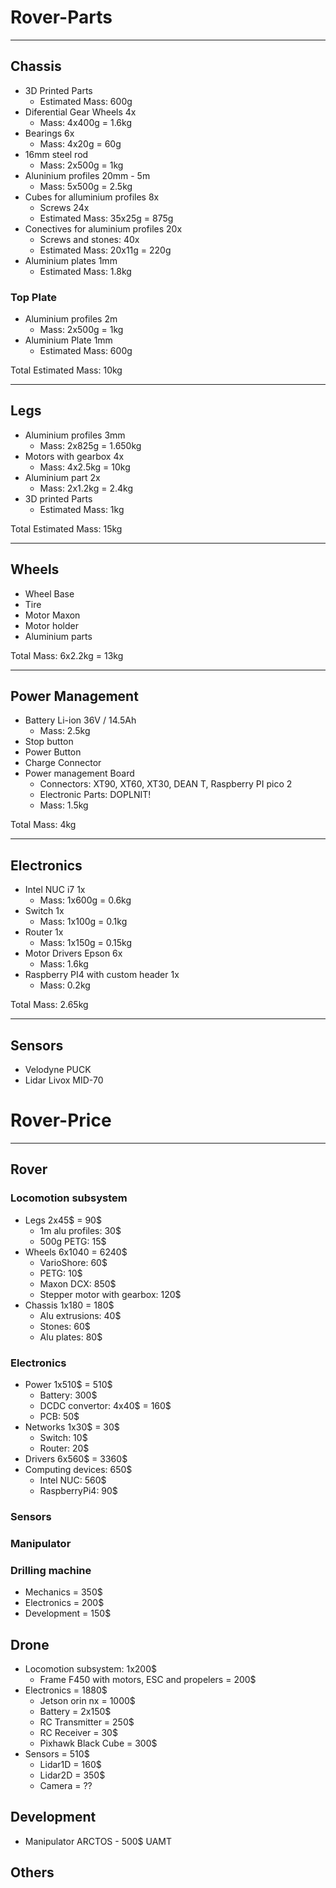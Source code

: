 # Rover-Parts
---
## Chassis
- 3D Printed Parts
  - Estimated Mass: 600g
- Diferential Gear Wheels 4x
  - Mass: 4x400g = 1.6kg
- Bearings 6x
  - Mass: 4x20g = 60g
- 16mm steel rod
  - Mass: 2x500g = 1kg
- Aluninium profiles 20mm - 5m
  - Mass: 5x500g = 2.5kg
- Cubes for alluminium profiles 8x
  - Screws 24x 
  - Estimated Mass: 35x25g = 875g
- Conectives for aluminium profiles 20x
  - Screws and stones: 40x  
  - Estimated Mass: 20x11g = 220g
- Aluminium plates 1mm
  - Estimated Mass: 1.8kg
    
### Top Plate
- Aluminium profiles 2m
  - Mass: 2x500g = 1kg
- Aluminium Plate 1mm
  - Estimated Mass: 600g 

Total Estimated Mass: 10kg

---
## Legs
- Aluminium profiles 3mm
  - Mass: 2x825g = 1.650kg
- Motors with gearbox 4x
  - Mass: 4x2.5kg = 10kg
- Aluminium part 2x
  - Mass: 2x1.2kg = 2.4kg
- 3D printed Parts
  - Estimated Mass: 1kg

Total Estimated Mass: 15kg

---
## Wheels
- Wheel Base
- Tire
- Motor Maxon
- Motor holder
- Aluminium parts

Total Mass: 6x2.2kg = 13kg

---
## Power Management
- Battery Li-ion 36V / 14.5Ah
  - Mass: 2.5kg
- Stop button
- Power Button
- Charge Connector
- Power management Board
  - Connectors: XT90, XT60, XT30, DEAN T, Raspberry PI pico 2
  - Electronic Parts: DOPLNIT!
  - Mass: 1.5kg

Total Mass: 4kg

---
## Electronics
- Intel NUC i7 1x
  - Mass: 1x600g = 0.6kg 
- Switch 1x
  - Mass: 1x100g = 0.1kg 
- Router 1x
  - Mass: 1x150g = 0.15kg 
- Motor Drivers Epson 6x
  - Mass: 1.6kg 
- Raspberry PI4 with custom header 1x
  - Mass: 0.2kg 

Total Mass: 2.65kg

---
## Sensors
- Velodyne PUCK
- Lidar Livox MID-70


# Rover-Price
---
## Rover
### Locomotion subsystem
- Legs 2x45$ = 90$
  - 1m alu profiles: 30$
  - 500g PETG: 15$
- Wheels 6x1040 = 6240$
  - VarioShore: 60$
  - PETG: 10$
  - Maxon DCX: 850$
  - Stepper motor with gearbox: 120$
- Chassis 1x180 = 180$
  - Alu extrusions: 40$
  - Stones: 60$
  - Alu plates: 80$
         
### Electronics
- Power 1x510$ = 510$
  - Battery: 300$
  - DCDC convertor: 4x40$ = 160$
  - PCB: 50$
- Networks 1x30$ = 30$
  - Switch: 10$
  - Router: 20$
- Drivers 6x560$ = 3360$
- Computing devices: 650$
  - Intel NUC: 560$
  - RaspberryPi4: 90$
  
### Sensors

### Manipulator

### Drilling machine
- Mechanics = 350$
- Electronics = 200$
- Development = 150$

## Drone
- Locomotion subsystem: 1x200$
  - Frame F450 with motors, ESC and propelers = 200$
- Electronics = 1880$
  - Jetson orin nx = 1000$
  - Battery = 2x150$
  - RC Transmitter = 250$
  - RC Receiver = 30$
  - Pixhawk Black Cube = 300$
- Sensors = 510$
  - Lidar1D = 160$
  - Lidar2D = 350$
  - Camera = ??

## Development
- Manipulator ARCTOS - 500$ UAMT

## Others
